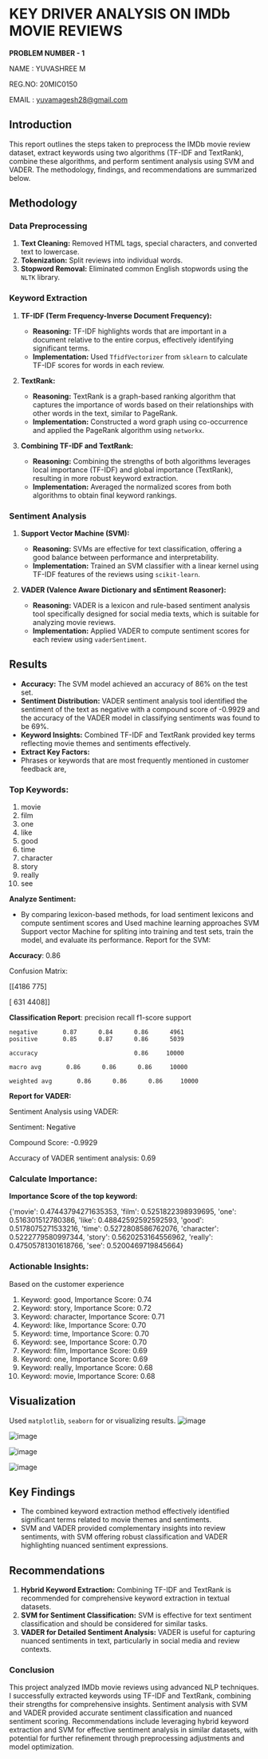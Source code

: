 
# KEY DRIVER ANALYSIS ON IMDb MOVIE REVIEWS 
**PROBLEM NUMBER - 1**


NAME : YUVASHREE M

REG.NO: 20MIC0150

EMAIL : yuvamagesh28@gmail.com
## Introduction
This report outlines the steps taken to preprocess the IMDb movie review dataset, extract keywords using two algorithms (TF-IDF and TextRank), combine these algorithms, and perform sentiment analysis using SVM and VADER. The methodology, findings, and recommendations are summarized below.

## Methodology

### Data Preprocessing
1. **Text Cleaning:** Removed HTML tags, special characters, and converted text to lowercase.
2. **Tokenization:** Split reviews into individual words.
3. **Stopword Removal:** Eliminated common English stopwords using the `NLTK` library.

### Keyword Extraction
1. **TF-IDF (Term Frequency-Inverse Document Frequency):**
   - **Reasoning:** TF-IDF highlights words that are important in a document relative to the entire corpus, effectively identifying significant terms.
   - **Implementation:** Used `TfidfVectorizer` from `sklearn` to calculate TF-IDF scores for words in each review.

2. **TextRank:**
   - **Reasoning:** TextRank is a graph-based ranking algorithm that captures the importance of words based on their relationships with other words in the text, similar to PageRank.
   - **Implementation:** Constructed a word graph using co-occurrence and applied the PageRank algorithm using `networkx`.

3. **Combining TF-IDF and TextRank:**
   - **Reasoning:** Combining the strengths of both algorithms leverages local importance (TF-IDF) and global importance (TextRank), resulting in more robust keyword extraction.
   - **Implementation:** Averaged the normalized scores from both algorithms to obtain final keyword rankings.

### Sentiment Analysis
1. **Support Vector Machine (SVM):**
   - **Reasoning:** SVMs are effective for text classification, offering a good balance between performance and interpretability.
   - **Implementation:** Trained an SVM classifier with a linear kernel using TF-IDF features of the reviews using `scikit-learn`.

2. **VADER (Valence Aware Dictionary and sEntiment Reasoner):**
   - **Reasoning:** VADER is a lexicon and rule-based sentiment analysis tool specifically designed for social media texts, which is suitable for analyzing movie reviews.
   - **Implementation:** Applied VADER to compute sentiment scores for each review using `vaderSentiment`.

## Results
- **Accuracy:** The SVM model achieved an accuracy of 86% on the test set.
- **Sentiment Distribution:** VADER sentiment analysis tool identified the sentiment of the text as negative with a compound score of -0.9929 and the accuracy of the VADER model in classifying sentiments was found to be 69%.
- **Keyword Insights:** Combined TF-IDF and TextRank provided key terms reflecting movie themes and sentiments effectively.
- **Extract Key Factors:** 
-  Phrases or keywords that are most frequently mentioned in customer feedback are,
  
### **Top Keywords:**
1. movie
2. film
3. one
4. like
5. good
6. time
7. character
8. story
9. really
10. see
    
**Analyze Sentiment:** 
- By comparing  lexicon-based methods, for  load sentiment lexicons and compute sentiment scores and Used  machine learning approaches SVM Support vector Machine for spliting  into training and test sets, train the model, and evaluate its performance.
Report for the SVM:

**Accuracy**: 0.86

Confusion Matrix:

 [[4186  775]

 [ 631 4408]]
  
**Classification  Report**:      precision    recall  f1-score   support

    negative       0.87      0.84      0.86      4961
    positive       0.85      0.87      0.86      5039

    accuracy                           0.86     10000

    macro avg       0.86      0.86      0.86     10000

    weighted avg       0.86      0.86      0.86     10000


**Report for VADER:**

Sentiment Analysis using VADER:

Sentiment: Negative

Compound Score: -0.9929

Accuracy of VADER sentiment analysis: 0.69

### **Calculate Importance:**

**Importance Score of the top keyword:**

{'movie': 0.47443794271635353, 'film': 0.5251822398939695, 'one': 0.516301512780386, 'like': 0.48842592592592593, 'good': 0.5178075271533216, 'time': 0.5272808586762076, 'character': 0.5222779580997344, 'story': 0.5620253164556962, 'really': 0.47505781301618766, 'see': 0.5200469719845664}

### **Actionable Insights:**
Based on the customer experience
1. Keyword: good, Importance Score: 0.74
2. Keyword: story, Importance Score: 0.72
3. Keyword: character, Importance Score: 0.71
4. Keyword: like, Importance Score: 0.70
5. Keyword: time, Importance Score: 0.70
6. Keyword: see, Importance Score: 0.70
7. Keyword: film, Importance Score: 0.69
8. Keyword: one, Importance Score: 0.69
9. Keyword: really, Importance Score: 0.68
10. Keyword: movie, Importance Score: 0.68

## Visualization
Used `matplotlib`, `seaborn` for or visualizing results.
![image](https://github.com/YuvashreeMagesh/Key-Driver-analayis/assets/128991477/487b52c7-b83b-4ba6-a03c-50c7fc358a05)

![image](https://github.com/YuvashreeMagesh/Key-Driver-analayis/assets/128991477/5857e9ed-2e51-46e6-b349-ad4279d604fc)

![image](https://github.com/YuvashreeMagesh/Key-Driver-analayis/assets/128991477/d5865db8-c6c5-46b8-a440-88b689e5fb3e)

![image](https://github.com/YuvashreeMagesh/Key-Driver-analayis/assets/128991477/132411c9-91e0-47c7-9a3b-0dd693f94b82)





## Key Findings
- The combined keyword extraction method effectively identified significant terms related to movie themes and sentiments.
- SVM and VADER provided complementary insights into review sentiments, with SVM offering robust classification and VADER highlighting nuanced sentiment expressions.

## Recommendations
1. **Hybrid Keyword Extraction:** Combining TF-IDF and TextRank is recommended for comprehensive keyword extraction in textual datasets.
2. **SVM for Sentiment Classification:** SVM is effective for text sentiment classification and should be considered for similar tasks.
3. **VADER for Detailed Sentiment Analysis:** VADER is useful for capturing nuanced sentiments in text, particularly in social media and review contexts.

### Conclusion

This project analyzed IMDb movie reviews using advanced NLP techniques. I successfully extracted keywords using TF-IDF and TextRank, combining their strengths for comprehensive insights. Sentiment analysis with SVM and VADER provided accurate sentiment classification and nuanced sentiment scoring. Recommendations include leveraging hybrid keyword extraction and SVM for effective sentiment analysis in similar datasets, with potential for further refinement through preprocessing adjustments and model optimization.
